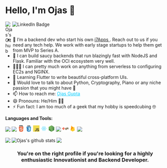 # Hello, I'm Ojas :wave: 


<a href="https://github.com/Ojas1024">
  <img align="left" alt="Ojas's Github" width="22px" src="https://github.com/fluidicon.png" />
</a>

<a href="https://www.linkedin.com/in/gupta-ojas/">
    <img align=left src="https://img.shields.io/badge/LinkedIn-blue?style=for-the-badge&logo=linkedin&logoColor=white" alt="LinkedIn Badge"/>
  </a>

<br/>
<br/>


<!-- - 🔭 I’m currently working -->
- 👯 I’m a backend dev who start his own <a href="http://140.238.229.174:2728/"> i7Apps </a> . Reach out to us if you need any tech help. We work with early stage startups to help them get from MVP to Series A.
- 🌱 I can build saucy backends that run blazingly fast with NodeJS and Flask. Familiar with the OCI ecosystem very well.
- 👨🏿‍💻 I can pretty much work on anything from serverless to configuring EC2s and NGINX.
- 📙 Learning Flutter to write beautiful cross-platform UIs.
- 💬 Would love to talk to about Python, Cryptography, Piano or any niche passion that you might have 💖
- 📫 How to reach me: <a style="color:#02ccff" href="https://www.linkedin.com/in/gupta-ojas">Ojas Gupta</a>
- 😄 Pronouns: He/Him 💁‍♂️
- ⚡ Fun fact: I am too much of a geek that my hobby is speedcubing :nerd_face:



**Languages and Tools:**  

<code><img height="20" src="https://www.python.org/static/favicon.ico"></code>
<code><img height="20" src="https://isocpp.org/favicon.ico"></code>
<code><img height="20" src="https://raw.githubusercontent.com/github/explore/80688e429a7d4ef2fca1e82350fe8e3517d3494d/topics/html/html.png"></code>
<code><img height="20" src="https://raw.githubusercontent.com/github/explore/80688e429a7d4ef2fca1e82350fe8e3517d3494d/topics/css/css.png"></code>
<code><img height="20" src="https://raw.githubusercontent.com/github/explore/80688e429a7d4ef2fca1e82350fe8e3517d3494d/topics/javascript/javascript.png"></code>
<code><img height="20" src="https://raw.githubusercontent.com/github/explore/80688e429a7d4ef2fca1e82350fe8e3517d3494d/topics/react/react.png"></code>
<code><img height="20" src="https://raw.githubusercontent.com/github/explore/80688e429a7d4ef2fca1e82350fe8e3517d3494d/topics/nodejs/nodejs.png"></code>
<code><img height="20" src="https://www.mongodb.com/assets/images/global/favicon.ico"></code>
<code><img height="20" src="https://raw.githubusercontent.com/github/explore/80688e429a7d4ef2fca1e82350fe8e3517d3494d/topics/git/git.png"></code>
<code><img height="20" src="https://raw.githubusercontent.com/github/explore/80688e429a7d4ef2fca1e82350fe8e3517d3494d/topics/firebase/firebase.png"></code>
<code><img height="20" src="https://www.gstatic.com/devreldevsite/prod/v9d82702993bc22f782b7874a0f933b5e39c1f0889acab7d1fce0d6deb8e0f63d/cloud/images/favicons/onecloud/favicon.ico"></code>



<img align="center" src="https://github-readme-stats-sigma-five.vercel.app/api/top-langs/?username=Ojas1024&theme=dark&hide_langs_below=1" />
 
<img align="center" src="https://github-readme-stats-sigma-five.vercel.app/api?username=Ojas1024&show_icons=true&theme=dark&line_height=27" alt="Ojas's github stats"/>

<a href="https://github.com/Ojas1024/i7API/">
  <img align="center" src="https://github-readme-stats-sigma-five.vercel.app/api/pin/?username=Ojas1024&repo=i7api&theme=dark" />
</a>


<div align="center">

### You're on the right profile if you're looking for a highly enthusiastic Innovationist and Backend Developer.

</div>
